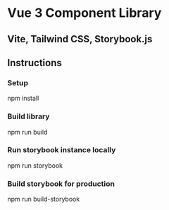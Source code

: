 # Vue 3 Component Library

## Vite, Tailwind CSS, Storybook.js

## Instructions

### Setup

npm install

### Build library

npm run build

### Run storybook instance locally

npm run storybook

### Build storybook for production

npm run build-storybook
